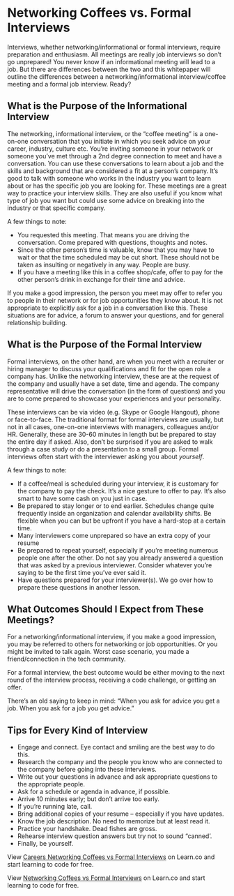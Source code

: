 # Networking Coffees vs. Formal Interviews

Interviews, whether networking/informational or formal interviews, require preparation and enthusiasm. All meetings are really job interviews so don’t go unprepared! You never know if an informational meeting will lead to a job.  But there are differences between the two and this whitepaper will outline the differences between a networking/informational interview/coffee meeting and a formal job interview. Ready?

## What is the Purpose of the Informational Interview

The networking, informational interview, or the “coffee meeting” is a one-on-one conversation that you initiate in which you seek advice on your career, industry, culture etc.   You’re inviting someone in your network or someone you’ve met through a 2nd degree connection to meet and have a conversation. You can use these conversations to learn about a job and the skills and background that are considered  a fit at a person’s company.  It’s good to talk with someone who works in the industry you want to learn about or has the specific job you are looking for. These meetings are a great way to practice your interview skills.  They are also useful if you know what type of job you want but could use some advice on breaking into the industry or that specific company.

A few things to note: 

- You requested this meeting. That means you are driving the conversation. Come prepared with questions, thoughts and notes.
- Since the other person’s time is valuable, know that you may have to wait or that the time scheduled may be cut short. These should not be taken as insulting or negatively in any way. People are busy.
- If you have a meeting like this in a coffee shop/cafe, offer to pay for the other person’s drink in exchange for their time and advice.

If you make a good impression, the person you meet may offer to refer you to people in their network or for job opportunities they know about.  It is not appropriate to explicitly ask for a job in a conversation like this. These situations are for advice, a forum to  answer your questions, and for general relationship building. 

## What is the Purpose of the Formal Interview

Formal interviews, on the other hand, are when you meet with a recruiter or hiring manager to discuss your qualifications and fit for the open role a company has.  Unlike the networking interview, these are at the request of the company and usually have a set date, time and agenda. The company representative will drive the conversation (in the form of questions) and you are to come prepared to showcase your experiences and your personality. 

These interviews can be via  video (e.g. Skype or Google Hangout), phone or face-to-face.   The traditional format for formal interviews are usually, but not in all cases, one-on-one interviews with managers, colleagues and/or HR.  Generally, these are 30-60 minutes  in length but be prepared to stay the entire day if asked.  Also, don’t be surprised if you are asked to walk through a case study or do a presentation to a small group. Formal interviews often start with the interviewer asking you about *yourself*.

A few things to note: 

- If a coffee/meal is scheduled during your interview, it is customary for the company to pay the check. It’s a nice gesture to offer to pay. It’s also smart to have some cash on you just in case.
- Be prepared to stay longer or to end earlier. Schedules change quite frequently inside an organization and calendar availability shifts. Be flexible when you can but be upfront if you have a hard-stop at a certain time. 
- Many interviewers come unprepared so have an extra copy of your resume
- Be prepared to repeat yourself, especially if you’re meeting numerous people one after the other. Do not say you already answered a question that was asked by a previous interviewer. Consider whatever you’re saying to be the first time you’ve ever said it.
- Have questions prepared for your interviewer(s). We go over how to prepare these questions in another lesson.

## What Outcomes Should I Expect from These Meetings? 

For a networking/informational interview, if you make a good impression, you may be referred to others for networking or job opportunities.  Or you might be invited to talk again. Worst case scenario, you made a friend/connection in the tech community.

For a formal interview, the best outcome would be either moving to the next round of the interview process, receiving a code challenge, or getting an offer. 

There’s an old saying to keep in mind: “When you ask for advice you get a job. When you ask for a job you get advice.” 

## Tips for Every Kind of Interview

- Engage and connect.  Eye contact and smiling are the best way to do this.
- Research the company and the people you know who are connected to the company before going into these interviews.  
- Write out your questions in advance and ask appropriate questions to the appropriate people.  
- Ask for a schedule or agenda in advance, if possible.
- Arrive 10 minutes early; but don’t arrive too early.
- If you’re running late, call. 
- Bring additional copies of your resume – especially if you have updates.
- Know the job description. No need to memorize but at least read it.
- Practice your handshake. Dead fishes are gross.
- Rehearse interview question answers but try not to sound “canned’.
- Finally, be yourself.

<p data-visibility='hidden'>View <a href='https://learn.co/lessons/careers-networking-coffees-vs-formal-interviews'>Careers Networking Coffees vs Formal Interviews</a> on Learn.co and start learning to code for free.</p>

<p class='util--hide'>View <a href='https://learn.co/lessons/careers-networking-coffees-vs-formal-interviews'>Networking Coffees vs Formal Interviews</a> on Learn.co and start learning to code for free.</p>
